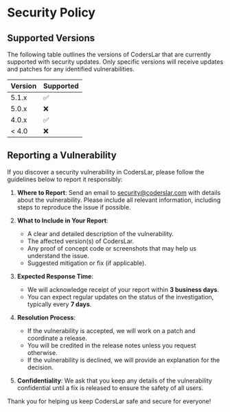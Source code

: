 # Security Policy

## Supported Versions

The following table outlines the versions of CodersLar that are currently supported with security updates. Only specific versions will receive updates and patches for any identified vulnerabilities.

| Version | Supported          |
| ------- | ------------------ |
| 5.1.x   | ✅                 |
| 5.0.x   | ❌                 |
| 4.0.x   | ✅                 |
| < 4.0   | ❌                 |

## Reporting a Vulnerability

If you discover a security vulnerability in CodersLar, please follow the guidelines below to report it responsibly:

1. **Where to Report**: Send an email to [security@coderslar.com](mailto:security@coderslar.com) with details about the vulnerability. Please include all relevant information, including steps to reproduce the issue if possible.

2. **What to Include in Your Report**:
   - A clear and detailed description of the vulnerability.
   - The affected version(s) of CodersLar.
   - Any proof of concept code or screenshots that may help us understand the issue.
   - Suggested mitigation or fix (if applicable).

3. **Expected Response Time**:
   - We will acknowledge receipt of your report within **3 business days**.
   - You can expect regular updates on the status of the investigation, typically every **7 days**.

4. **Resolution Process**:
   - If the vulnerability is accepted, we will work on a patch and coordinate a release.
   - You will be credited in the release notes unless you request otherwise.
   - If the vulnerability is declined, we will provide an explanation for the decision.

5. **Confidentiality**: We ask that you keep any details of the vulnerability confidential until a fix is released to ensure the safety of all users.

Thank you for helping us keep CodersLar safe and secure for everyone!
